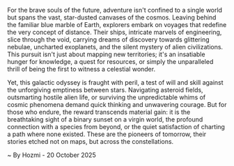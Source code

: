 
For the brave souls of the future, adventure isn't confined to a single world but spans the vast, star-dusted canvases of the cosmos. Leaving behind the familiar blue marble of Earth, explorers embark on voyages that redefine the very concept of distance. Their ships, intricate marvels of engineering, slice through the void, carrying dreams of discovery towards glittering nebulae, uncharted exoplanets, and the silent mystery of alien civilizations. This pursuit isn't just about mapping new territories; it's an insatiable hunger for knowledge, a quest for resources, or simply the unparalleled thrill of being the first to witness a celestial wonder.

Yet, this galactic odyssey is fraught with peril, a test of will and skill against the unforgiving emptiness between stars. Navigating asteroid fields, outsmarting hostile alien life, or surviving the unpredictable whims of cosmic phenomena demand quick thinking and unwavering courage. But for those who endure, the reward transcends material gain: it is the breathtaking sight of a binary sunset on a virgin world, the profound connection with a species from beyond, or the quiet satisfaction of charting a path where none existed. These are the pioneers of tomorrow, their stories etched not on maps, but across the constellations.

~ By Hozmi - 20 October 2025
